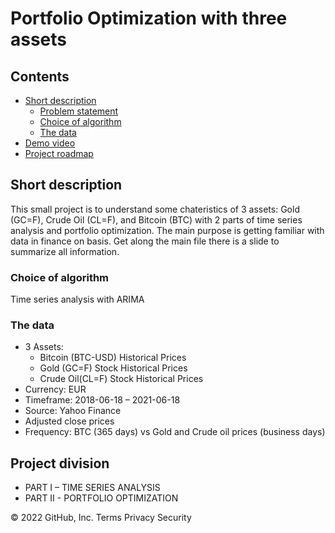 # Portfolio Optimization with three assets

## Contents

  - [Short description](#short-description)
    - [Problem statement](#problem-statement)
    - [Choice of algorithm](#choice-of-algorithm)
    - [The data](#the-data)
  - [Demo video](#demo-video)
  - [Project roadmap](#project-roadmap)

## Short description
This small project is to understand some chateristics of 3 assets: Gold (GC=F), Crude Oil (CL=F), and Bitcoin (BTC) with 2 parts of time series analysis and portfolio optimization.
The main purpose is getting familiar with data in finance on basis.
Get along the main file there is a slide to summarize all information.

### Choice of algorithm
Time series analysis with ARIMA

### The data
- 3 Assets: 
  - Bitcoin (BTC-USD) Historical Prices
  - Gold (GC=F) Stock Historical Prices
  - Crude Oil(CL=F) Stock Historical Prices
- Currency: EUR
- Timeframe: 2018-06-18 – 2021-06-18
- Source: Yahoo Finance
- Adjusted close prices
- Frequency: BTC (365 days) vs Gold and Crude oil prices (business days)

## Project division
- PART I – TIME SERIES ANALYSIS
- PART II - PORTFOLIO OPTIMIZATION

© 2022 GitHub, Inc.
Terms
Privacy
Security
